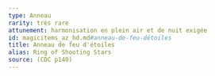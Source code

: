 ```yaml
---
type: Anneau
rarity: très rare
attunement: harmonisation en plein air et de nuit exigée
id: magicitems_az_hd.md#anneau-de-feu-détoiles
title: Anneau de feu d'étoiles
alias: Ring of Shooting Stars
source: (CDC p140)
---
```


